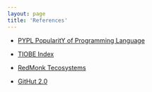 ```yaml
---
layout: page
title: 'References'
---
```



- [PYPL PopularitY of Programming Language](http://pypl.github.io/PYPL.html)

- [TIOBE Index](https://tiobe.com/tiobe-index/)

- [RedMonk Tecosystems](https://redmonk.com/sogrady)

- [GitHut 2.0](https://madnight.github.io/githut/#/stars)
